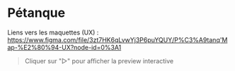 # Pétanque

Liens vers les maquettes (UX) :  
https://www.figma.com/file/3zt7HK6qLvwYj3P6puYQUY/P%C3%A9tanq'Map-%E2%80%94-UX?node-id=0%3A1
> Cliquer sur "▷" pour afficher la preview interactive